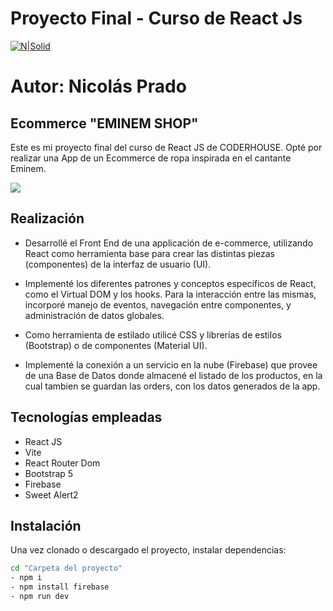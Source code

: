 # Proyecto Final - Curso de React Js

[![N|Solid](https://scontent.fepa10-1.fna.fbcdn.net/v/t39.30808-6/291875689_438993258236318_4139593140201469681_n.png?_nc_cat=107&ccb=1-7&_nc_sid=5f2048&_nc_ohc=ivGcDPFqS8AQ7kNvgFOoHp3&_nc_ht=scontent.fepa10-1.fna&oh=00_AfCEg7VGmnFVwbokVkel4XsgXHvFObQSVB52w5HLiS-rYw&oe=66331660)](https://es.react.dev/)

# Autor: Nicolás Prado

## Ecommerce "EMINEM SHOP"
Este es mi proyecto final del curso de React JS de CODERHOUSE. 
Opté por realizar una App de un Ecommerce de ropa inspirada en el cantante Eminem.

![](https://raw.githubusercontent.com/nicoprado7/ProyectoFinal--Prado/main/src/Ecommerce%20eminem%20REACT.png)

## Realización

- Desarrollé el Front End de una applicación de e-commerce, utilizando React como herramienta base para crear las distintas piezas (componentes) de la interfaz de usuario (UI).

- Implementé los diferentes patrones y conceptos específicos de React, como el Virtual DOM y los hooks. Para la interacción entre las mismas, incorporé manejo de eventos, navegación entre componentes, y administración de datos globales.

- Como herramienta de estilado utilicé CSS y librerías de estilos (Bootstrap) o de componentes (Material UI).

- Implementé la conexión a un servicio en la nube (Firebase) que provee de una Base de Datos donde almacené el listado de los productos, en la cual tambien se guardan las orders, con los datos generados de la app.

## Tecnologías empleadas
- React JS
- Vite
- React Router Dom
- Bootstrap 5
- Firebase
- Sweet Alert2

## Instalación
Una vez clonado o descargado el proyecto, instalar dependencias:

```sh
cd "Carpeta del proyecto"
- npm i
- npm install firebase
- npm run dev
```
